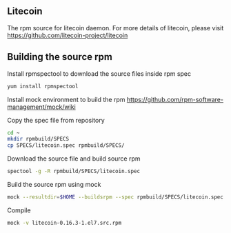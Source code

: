 ## Litecoin

The rpm source for litecoin daemon.
For more details of litecoin, please visit https://github.com/litecoin-project/litecoin

## Building the source rpm

Install rpmspectool to download the source files inside rpm spec
```bash
yum install rpmspectool
```

Install mock environment to build the rpm
https://github.com/rpm-software-management/mock/wiki

Copy the spec file from repository
```bash
cd ~
mkdir rpmbuild/SPECS
cp SPECS/litecoin.spec rpmbuild/SPECS/
```

Download the source file and build source rpm
```bash
spectool -g -R rpmbuild/SPECS/litecoin.spec
```

Build the source rpm using mock
```bash
mock --resultdir=$HOME --buildsrpm --spec rpmbuild/SPECS/litecoin.spec --sources rpmbuild/SOURCES -v
```

Compile
```bash
mock -v litecoin-0.16.3-1.el7.src.rpm
```
